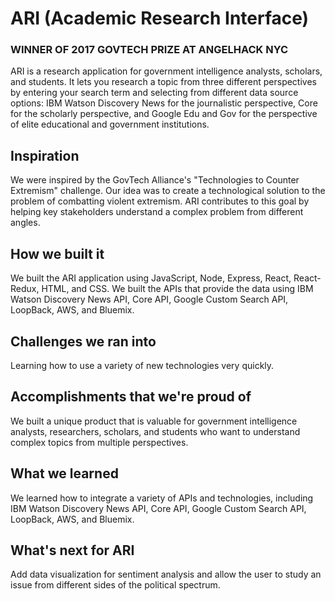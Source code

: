 # ARI (Academic Research Interface)

### WINNER OF 2017 GOVTECH PRIZE AT ANGELHACK NYC

ARI is a research application for government intelligence analysts, scholars, and students. It lets you  research a topic from three different perspectives by entering your search term and selecting from different data source options: IBM Watson Discovery News for the journalistic perspective, Core for the scholarly perspective, and Google Edu and Gov for the perspective of elite educational and government institutions. 

## Inspiration
We were inspired by the GovTech Alliance's "Technologies to Counter Extremism" challenge. Our idea was to create a technological solution to the problem of combatting violent extremism. ARI contributes to this goal by helping key stakeholders understand a complex problem from different angles.

## How we built it
We built the ARI application using JavaScript, Node, Express, React, React-Redux, HTML, and CSS. We built the APIs that provide the data using IBM Watson Discovery News API, Core API, Google Custom Search API, LoopBack, AWS, and Bluemix.

## Challenges we ran into
Learning how to use a variety of new technologies very quickly.

## Accomplishments that we're proud of
We built a unique product that is valuable for government intelligence analysts, researchers, scholars, and students who want to understand complex topics from multiple perspectives.

## What we learned
We learned how to integrate a variety of APIs and technologies, including IBM Watson Discovery News API, Core API, Google Custom Search API, LoopBack, AWS, and Bluemix.

## What's next for ARI
Add data visualization for sentiment analysis and allow the user to study an issue from different sides of the political spectrum. 


